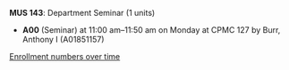 **MUS 143**: Department Seminar (1 units)

- **A00** (Seminar) at 11:00 am–11:50 am on Monday at CPMC 127 by Burr, Anthony I (A01851157)

[Enrollment numbers over time](./MUS143.tsv)
